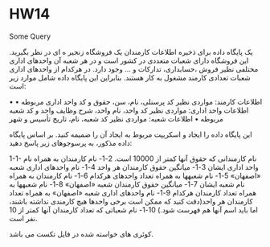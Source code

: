 # HW14
Some Query

یک پایگاه داده برای ذخیره اطلاعات کارمندان یک فروشگاه زنجیر ه ای در نظر بگیرید. این فروشگاه دارای شعبات متعددی در کشور است و در هر شعبه آن واحدهای اداری مختلفی نظیر فروش ،حسابداری، تدارکات و ... وجود دارد. در هرکدام از واحدهای اداری شعبات تعدادی کارمند مشغول به کار هستند. بنابراین این پایگاه داده شامل موارد زیر است:

• اطلاعات کارمند: مواردی نظیر کد پرسنلی، نام، سن، حقوق و کد واحد اداری مربوطه
• اطلاعات واحد اداری: مواردی نظیر کد واحد، نام واحد، شرح وظایف واحد و کد شعبه مربوطه
• اطلاعات شعبه: مواردی نظیر کد شعبه، نام، تاریخ تأسیس و شهر

این پایگاه داده را ایجاد و اسکریپت مربوط به ایجاد آن را ضمیمه کنید. بر اساس پایگاه داده مذکور، به پرسوجوهای زیر پاسخ دهید:

1-1- نام کارمندانی که حقوق آنها کمتر از 10000 است.
2-1- نام کارمندان به همراه نام واحد اداری ایشان
3-1- میانگین حقوق کارمندان هر واحد
4-1- نام واحدهای اداری شعبه «اصفهان»
5-1- نام شعبهها به همراه تعداد واحدهای هرکدام
6-1- نام کارمندان به همراه نام شعبه ایشان
7-1- میانگین حقوق کارمندان شعبه «اصفهان»
8-1- نام شعبهها به همراه تعداد کارمندان هرکدام
9-1- نام واحدهای اداری شعبه «اصفهان» به همراه تعداد کارمندان هر واحد(دقت کنید که ممکن است برخی واحدها هیچ کارمندی نداشته باشند، اما باید اسم آنها هم فهرست شود.)
10-1- نام شعباتی که تعداد کارمندان آنها کمتر از 10 نفر است.

کوئری های خواسته شده در فایل تکست می باشد.
